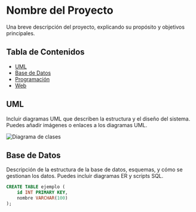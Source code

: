 # Nombre del Proyecto

Una breve descripción del proyecto, explicando su propósito y objetivos principales.

## Tabla de Contenidos

- [UML](#uml)
- [Base de Datos](#base-de-datos)
- [Programación](#programación)
- [Web](#web)


## UML

Incluir diagramas UML que describen la estructura y el diseño del sistema. Puedes añadir imágenes o enlaces a los diagramas UML.

![Diagrama de clases](ruta/al/diagrama-de-clases.png)

## Base de Datos

Descripción de la estructura de la base de datos, esquemas, y cómo se gestionan los datos. Puedes incluir diagramas ER y scripts SQL.

```sql
CREATE TABLE ejemplo (
    id INT PRIMARY KEY,
    nombre VARCHAR(100)
);

